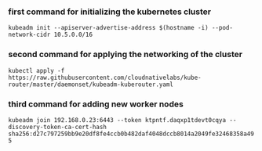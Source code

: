 ### first command for initializing the kubernetes cluster

`kubeadm init --apiserver-advertise-address $(hostname -i) --pod-network-cidr 10.5.0.0/16`

### second command for applying the networking of the cluster
`kubectl apply -f https://raw.githubusercontent.com/cloudnativelabs/kube-router/master/daemonset/kubeadm-kuberouter.yaml`

### third command for adding new worker nodes
`kubeadm join 192.168.0.23:6443 --token ktpntf.daqxp1tdevt0cqya --discovery-token-ca-cert-hash sha256:d27c797259bb9e20df8fe4ccb0b482daf4048dccb8014a2049fe32468358a495 `